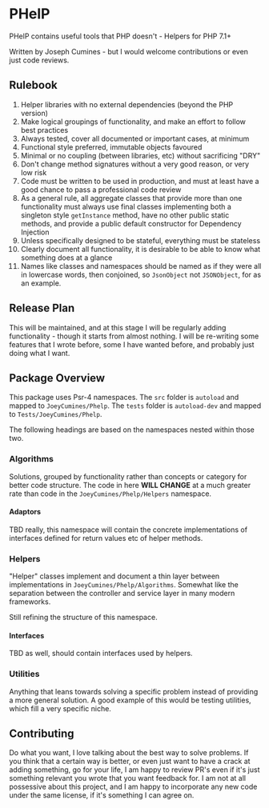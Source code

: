 # PHelP

PHelP contains useful tools that PHP doesn't - Helpers for PHP 7.1+

Written by Joseph Cumines - but I would welcome contributions or even just
code reviews.

## Rulebook

1. Helper libraries with no external dependencies (beyond the PHP version)
2. Make logical groupings of functionality, and make an effort to follow best 
    practices
3. Always tested, cover all documented or important cases, at minimum
4. Functional style preferred, immutable objects favoured
5. Minimal or no coupling (between libraries, etc) without sacrificing "DRY"
6. Don't change method signatures without a very good reason, or very low risk
7. Code must be written to be used in production, and must at least have a
    good chance to pass a professional code review
8. As a general rule, all aggregate classes that provide more than one 
    functionality must always use final classes implementing both a singleton
    style `getInstance` method, have no other public static methods, and
    provide a public default constructor for Dependency Injection
9. Unless specifically designed to be stateful, everything must be stateless
10. Clearly document all functionality, it is desirable to be able to know
    what something does at a glance
11. Names like classes and namespaces should be named as if they were all in
    lowercase words, then conjoined, so `JsonObject` not `JSONObject`, for as
    an example.

## Release Plan

This will be maintained, and at this stage I will be regularly adding 
functionality - though it starts from almost nothing. I will be re-writing
some features that I wrote before, some I have wanted before, and probably
just doing what I want.

## Package Overview

This package uses Psr-4 namespaces. The `src` folder is `autoload` and mapped
to `JoeyCumines/Phelp`. The `tests` folder is `autoload-dev` and mapped to
`Tests/JoeyCumines/Phelp`.

The following headings are based on the namespaces nested within those two.

### Algorithms

Solutions, grouped by functionality rather than concepts or category for
better code structure. The code in here **WILL CHANGE** at a much greater rate
than code in the `JoeyCumines/Phelp/Helpers` namespace.

#### Adaptors

TBD really, this namespace will contain the concrete implementations of 
interfaces defined for return values etc of helper methods.

### Helpers

"Helper" classes implement and document a thin layer between implementations
in `JoeyCumines/Phelp/Algorithms`. Somewhat like the separation between the
controller and service layer in many modern frameworks.

Still refining the structure of this namespace.
 
#### Interfaces

TBD as well, should contain interfaces used by helpers.

### Utilities

Anything that leans towards solving a specific problem instead of providing
a more general solution. A good example of this would be testing utilities,
which fill a very specific niche.

## Contributing

Do what you want, I love talking about the best way to solve problems. If you
think that a certain way is better, or even just want to have a crack at
adding something, go for your life, I am happy to review PR's even if it's
just something relevant you wrote that you want feedback for. I am not at
all possessive about this project, and I am happy to incorporate any new code
under the same license, if it's something I can agree on.
